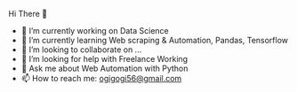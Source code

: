 Hi There 👋




- 🔭 I’m currently working on Data Science
- 🌱 I’m currently learning Web scraping & Automation, Pandas, Tensorflow
- 👯 I’m looking to collaborate on ...
- 🤔 I’m looking for help with Freelance Working
- 💬 Ask me about Web Automation with Python
- 📫 How to reach me: ogigogi56@gmail.com


